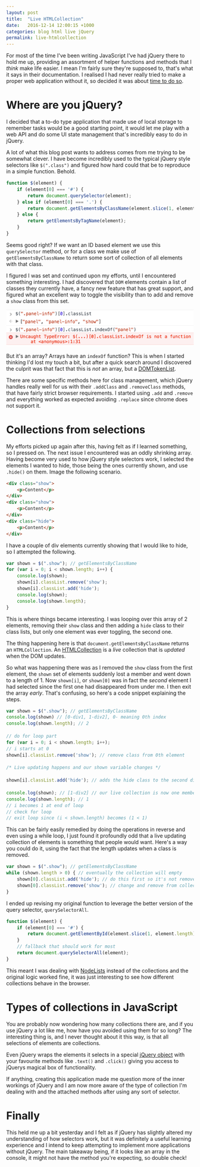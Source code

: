 ```yaml
---
layout: post
title:  "Live HTMLCollection"
date:   2016-12-14 12:00:15 +1000
categories: blog html live jQuery
permalink: live-htmlcollection
---
```

For most of the time I've been writing JavaScript I've had jQuery there to hold me up, providing an assortment of helper functions and methods that I _think_ make life easier. I mean I'm fairly sure they're supposed to, that's what it says in their documentation. I realised I had never really tried to make a proper web application without it, so decided it was about [time to do so](https://dayvidwhy.github.io/local-to-do/).

# Where are you jQuery?
I decided that a to-do type application that made use of local storage to remember tasks would be a good starting point, it would let me play with a web API and do some UI state management that's incredibly easy to do in jQuery. 

A lot of what this blog post wants to address comes from me trying to be somewhat clever. I have become incredibly used to the typical jQuery style selectors like `$(".class")` and figured how hard could that be to reproduce in a simple function. Behold.

```javascript
function $(element) {
    if (element[0] === '#') {
        return document.querySelector(element);
    } else if (element[0] === '.') {
        return document.getElementsByClassName(element.slice(1, element.length));
    } else {
        return getElementsByTagName(element);
    }
}
```

Seems good right? If we want an ID based element we use this `querySelector` method, or for a class we make use of `getElementsByClassName` to return some sort of collection of all elements with that class.

I figured I was set and continued upon my efforts, until I encountered something interesting. I had discovered that `DOM` elements contain a list of classes they currently have, a fancy new feature that has great support, and figured what an excellent way to toggle the visibility than to add and remove a `show` class from this set.

![Error from indexOf](images/htmlcollection-error.png "Error from indexOf")

But it's an array? Arrays have an `indexOf` function? This is when I started thinking I'd lost my touch a bit, but after a quick search around I discovered the culprit was that fact that this is _not_ an array, but a [DOMTokenList](https://developer.mozilla.org/en/docs/Web/API/DOMTokenList). 

There are some specific methods here for class management, which jQuery handles really well for us with their `.addClass` and `.removeClass` methods, that have fairly strict browser requirements. I started using `.add` and `.remove` and everything worked as expected avoiding `.replace` since chrome does not support it.

# Collections from selections
My efforts picked up again after this, having felt as if I learned something, so I pressed on. The next issue I encountered was an oddly shrinking array. Having become very used to how jQuery style selectors work, I selected the elements I wanted to hide, those being the ones currently shown, and use `.hide()` on them. Image the following scenario.

```html
<div class="show">
    <p>Content</p>
</div>
<div class="show">
    <p>Content</p>
</div>
<div class="hide">
    <p>Content</p>
</div>
```

I have a couple of div elements currently showing that I would like to hide, so I attempted the following.

```javascript
var shown = $(".show"); // getElementsByClassName
for (var i = 0; i < shown.length; i++) {
    console.log(shown);
    shown[i].classList.remove('show');
    shown[i].classList.add('hide');
    console.log(shown);
    console.log(shown.length);
}
```

This is where things became interesting. I was looping over this array of 2 elements, removing their `show` class and then adding a `hide` class to their class lists, but only one element was ever toggling, the second one. 

The thing happening here is that `document.getElementsByClassName` returns an `HTMLCollection`. An [HTMLCollection](https://developer.mozilla.org/en/docs/Web/API/HTMLCollection) is a _live_ collection that is _updated_ when the DOM updates. 

So what was happening there was as I removed the `show` class from the first element, the `shown` set of elements suddenly lost a member and went down to a length of 1. Now `shown[i]`, or `shown[0]` was in fact the _second_ element I had selected since the first one had disappeared from under me. I then exit the array _early_. That's confusing, so here's a code snippet explaining the steps.

```js
var shown = $(".show"); // getElementsByClassName
console.log(shown) // [0-div1, 1-div2], 0- meaning 0th index
console.log(shown.length); // 2

// do for loop part
for (var i = 0; i < shown.length; i++);
// i starts at 0
shown[i].classList.remove('show'); // remove class from 0th element

/* Live updating happens and our shown variable changes */

shown[i].classList.add('hide'); // adds the hide class to the second div

console.log(shown); // [1-div2] // our live collection is now one member shorter
console.log(shown.length); // 1
// i becomes 1 at end of loop
// check for loop
// exit loop since (i < shown.length) becomes (1 < 1)
```

This can be fairly easily remedied by doing the operations in reverse and even using a while loop, I just found it profoundly odd that a live updating collection of elements is something that people would want. Here's a way you could do it, using the fact that the length updates when a class is removed.

```javascript
var shown = $(".show"); // getElementsByClassName
while (shown.length > 0) { // eventually the collection will empty
    shown[0].classList.add('hide'); // do this first so it's not removed
    shown[0].classList.remove('show'); // change and remove from collection
}
```

I ended up revising my original function to leverage the better version of the query selector, `querySelectorAll`.

```javascript
function $(element) {
    if (element[0] === '#') {
        return document.getElementById(element.slice(1, element.length));
    }
    // fallback that should work for most
    return document.querySelectorAll(element);
}
```

This meant I was dealing with [NodeLists](https://developer.mozilla.org/en/docs/Web/API/NodeList) instead of the collections and the original logic worked fine, it was just interesting to see how different collections behave in the browser.

# Types of collections in JavaScript
You are probably now wondering how many collections there are, and if you use jQuery a lot like me, how have you avoided using them for so long? The interesting thing is, and I never thought about it this way, is that all selections of elements are collections. 

Even jQuery wraps the elements it selects in a special [jQuery object](https://learn.jquery.com/using-jquery-core/jquery-object/) with your favourite methods like `.text()` and `.click()` giving you access to jQuerys magical box of functionality.

If anything, creating this application made me question more of the inner workings of jQuery and I am now more aware of the type of collection I'm dealing with and the attached methods after using any sort of selector.

# Finally
This held me up a bit yesterday and I felt as if jQuery has slightly altered my understanding of how selectors work, but it was definitely a useful learning experience and I intend to keep attempting to implement more applications without jQuery. The main takeaway being, if it looks like an array in the console, it might not have the method you're expecting, so double check!